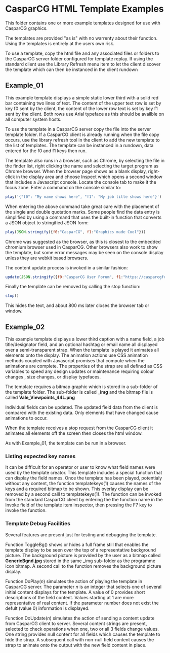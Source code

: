 # CasparCG HTML Template Examples

This folder contains one or more example templates designed for use with CasparCG graphics.

The templates are provided "as is" with no warrenty about their function. Using the templates is entirely at the users own risk.

To use a template, copy the html file and any associated files or folders to the CasparCG server folder configured for template replay. If using the standard client use the Library Refresh menu item to let the client discover the template which can then be instanced in the client rundown

## Example_01
This example template displays a simple static lower third with a solid red bar containing two lines of text. The content of the upper text row is set by key f0 sent by the client, the content of the lower row text is set by key f1 sent by the client. Both rows use Arial typeface as this should be availble on all computer system hosts.

To use the template in a CasparCG server copy the file into the server template folder. If a CasparCG client is already running when the file copy occurs, use the library refresh tool in the client to add the new template to the list of templates. The template can be instanced in a rundown, data entered for the f0 and f1 keys then run.

The template also runs in a browser, such as Chrome, by selecting the file in the finder list, right clicking the name and selecting the target program as Chrome browser. When the browser page shows as a blank display, right-click in the display area and choose Inspect which opens a second window that includes a Javascript console. Locate the console tab to make it the focus zone. Enter a command on the console similar to:

``` Javascript
play('{"f0": "My name shows here", "f1": "My job title shows here"}')
```

When entering the above command take great care with the placement of the single and double quotation marks. Some people find the data entry is simplified by using a command that uses the built-in function that converts a JSON object to stringified JSON form:

``` Javascript
play(JSON.stringify({f0:"CasparCG", f1:"Graphics made Cool"}))
```

Chrome was suggested as the browser, as this is closest to the embedded chromium browser used in CasparCG. Other browsers also work to show the template, but some error messages may be seen on the console display unless they are webkit based browsers.

The content update process is invoked in a similar fashion:

``` Javascript
update(JSON.stringify({f0:"CasparCG User Forum", f1:"https://casparcgforum.org/"}))
```

Finally the template can be removed by calling the stop function:

``` Javascript
stop()
```

This hides the text, and about 800 ms later closes the browser tab or window.

## Example_02
This example template displays a lower third caption with a name field, a job title/designator field, and an optional hashtag or email name all displayed over a semi-transparent strap. When the template is played it animates all elements onto the display. The animation actions use CSS animation methods coupled with Javascript promises that compute when the animations are complete. The properties of the strap are all defined as CSS variables to speed any design updates or maintenance requiring colour changes , size changes, or display typefaces.

The template requires a bitmap graphic which is stored in a sub-folder of the template folder. The sub-folder is called **_img** and the bitmap file is called **Vale_Viewpoints_44L.png**

Individual fields can be updated. The updated field data from the client is compared with the existing data. Only elements that have changed cause animations to occur.

When the template receives a stop request from the CasparCG client it animates all elements off the screen then closes the html window.

As with Example_01, the template can be run in a browser.

### Listing expected key names
It can be difficult for an operator or user to know what field names were used by the template creator. This template includes a special function that can display the field names. Once the template has been played, potentialy without any content, the function templatekeys(1) causes the names of the keys and a required bitmap to be shown. This overlay display can be removed by a second calll to templatekeys(1). The function can be invoked from the standard CasparCG client by entering the the function name in the Invoke field of the template item inspector, then pressing the F7 key to invoke the function.

### Template Debug Facilities
Several features are present just for testing and debugging the template.

Function ToggleBg() shows or hides a full frame still that enables the template display to be seen over the top of a representative background picture. The background picture is provided by the user as a bitmap called **GenericBgnd.jpg** stored in the same _img sub-folder as the programme icon bitmap. A second call to the function removes the background picture display.

Function DoPlay(*n*) simulates the action of playing the template in CasparCG server. The parameter *n* is an integer that selects one of several initial content displays for the template. A value of 0 provides short descriptions of the field content. Values starting at 1 are more representative of real content. If the parameter number does not exist the defult (value 0) information is displayed.

Function DoUpdate(*n*) simulates the action of sending a content update from CasparCG client to server. Several content strings are present, selected to check operations when one, two or all 3 fields change values. One string provides null content for all fields which causes the template to hide the strap. A subsequent call with non-null field content causes the strap to animate onto the output with the new field content in place.

